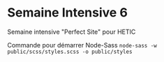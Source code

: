 # Semaine Intensive 6
Semaine intensive "Perfect Site" pour HETIC

Commande pour démarrer Node-Sass
`node-sass -w public/scss/styles.scss -o public/styles`
